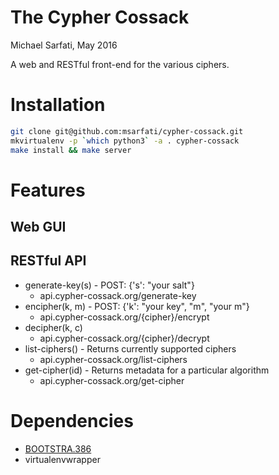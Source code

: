 # The Cypher Cossack
Michael Sarfati, May 2016

A web and RESTful front-end for the various ciphers.

# Installation
```bash
git clone git@github.com:msarfati/cypher-cossack.git
mkvirtualenv -p `which python3` -a . cypher-cossack
make install && make server
```

# Features
## Web GUI

## RESTful API
- generate-key(s) - POST: {'s': "your salt"}
    - api.cypher-cossack.org/generate-key
- encipher(k, m) - POST: {'k': "your key", "m", "your m"}
    - api.cypher-cossack.org/{cipher}/encrypt
- decipher(k, c)
    - api.cypher-cossack.org/{cipher}/decrypt
- list-ciphers() - Returns currently supported ciphers
    - api.cypher-cossack.org/list-ciphers
- get-cipher(id) - Returns metadata for a particular algorithm
    - api.cypher-cossack.org/get-cipher

# Dependencies
* [BOOTSTRA.386](https://github.com/kristopolous/BOOTSTRA.386)
* virtualenvwrapper
